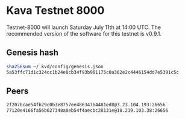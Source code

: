 # Kava Testnet 8000

Testnet-8000 will launch Saturday July 11th at 14:00 UTC. The recommended version of the software for this testnet is v0.9.1.

## Genesis hash

```sh
sha256sum ~/.kvd/config/genesis.json
5a53ffc71d1c324cc1b24e0cb34f93b961175c0a362e2c4446154dd7e5391c5c
```

## Peers

```sh
2f207bcae54fb29c0b3e8757ee486347b4481ed8@3.23.104.193:26656
77120e4166fa56b627348a8eb54f4aecbc28131e@18.219.103.38:26656
```
